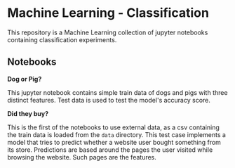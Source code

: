 # Machine Learning - Classification

This repository is a Machine Learning collection of jupyter notebooks containing classification experiments.

## Notebooks

**Dog or Pig?**

This jupyter notebook contains simple train data of dogs and pigs with three distinct features.
Test data is used to test the model's accuracy score.

**Did they buy?**

This is the first of the notebooks to use external data, as a csv containing the train data is loaded from the ```data``` directory.
This test case implements a model that tries to predict whether a website user bought something from its store.
Predictions are based around the pages the user visited while browsing the website. Such pages are the features. 
